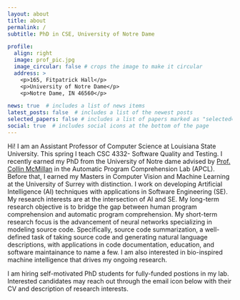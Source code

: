 ```yaml
---
layout: about
title: about
permalink: /
subtitle: PhD in CSE, University of Notre Dame

profile:
  align: right
  image: prof_pic.jpg
  image_circular: false # crops the image to make it circular
  address: >
    <p>165, Fitpatrick Hall</p>
    <p>University of Notre Dame</p>
    <p>Notre Dame, IN 46560</p>

news: true  # includes a list of news items
latest_posts: false  # includes a list of the newest posts
selected_papers: false # includes a list of papers marked as "selected={true}"
social: true  # includes social icons at the bottom of the page
---
```


Hi! I am an Assistant Professor of Computer Science at Louisiana State University. This spring I teach CSC 4332- Software Quality and Testing.
I recently earned my PhD from the University of Notre dame advised by [Prof. Collin McMillan](https://sdf.org/~cmc/) in the Automatic Program Comprehension Lab (APCL).  Before that, I earned my Masters in Computer Vision and Machine Learning at the University of Surrey with distinction. I work on developing Artificial Intelligence (AI) techniques with applications in Software Engineering (SE). My research interests are at the intersection of AI and SE. My long-term research objective is to bridge the gap between human program comprehension and automatic program comprehension. My short-term research focus is the advancement of neural networks specializing in modeling source code. Specifically, source code summarization, a well-defined task of taking source code and generating natural language descriptions, with applications in code documentation, education, and software maintainance to name a few. I am also interested in bio-inspired machine intelligence that drives my ongoing research.

I am hiring self-motivated PhD students for fully-funded postions in my lab. Interested candidates may reach out through the email icon below with their CV and description of research interests.
